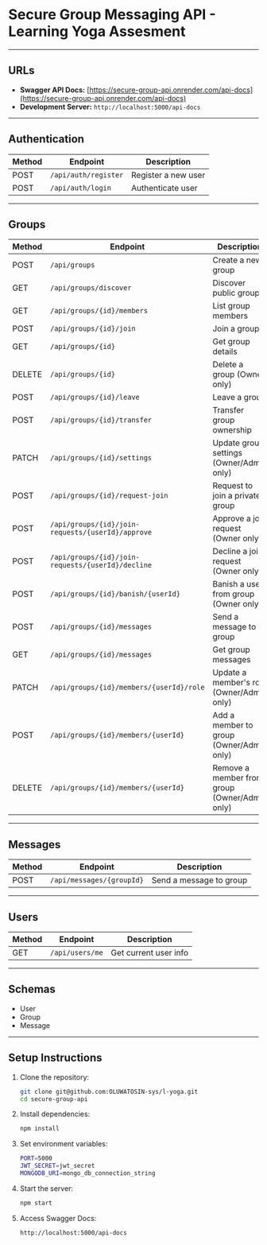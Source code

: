 # Secure Group Messaging API - Learning Yoga Assesment
---

## URLs

- **Swagger API Docs:** [https://secure-group-api.onrender.com/api-docs](https://secure-group-api.onrender.com/api-docs)  
- **Development Server:** `http://localhost:5000/api-docs`

---

## Authentication

| Method | Endpoint             | Description          |
|--------|----------------------|----------------------|
| POST   | `/api/auth/register` | Register a new user  |
| POST   | `/api/auth/login`    | Authenticate user    |

---

## Groups

| Method | Endpoint                                    | Description                          |
|--------|---------------------------------------------|------------------------------------|
| POST   | `/api/groups`                               | Create a new group                  |
| GET    | `/api/groups/discover`                      | Discover public groups              |
| GET    | `/api/groups/{id}/members`                  | List group members                  |
| POST   | `/api/groups/{id}/join`                     | Join a group                       |
| GET    | `/api/groups/{id}`                          | Get group details                   |
| DELETE | `/api/groups/{id}`                          | Delete a group (Owner only)         |
| POST   | `/api/groups/{id}/leave`                    | Leave a group                      |
| POST   | `/api/groups/{id}/transfer`                 | Transfer group ownership            |
| PATCH  | `/api/groups/{id}/settings`                 | Update group settings (Owner/Admin only) |
| POST   | `/api/groups/{id}/request-join`             | Request to join a private group     |
| POST   | `/api/groups/{id}/join-requests/{userId}/approve` | Approve a join request (Owner only)  |
| POST   | `/api/groups/{id}/join-requests/{userId}/decline` | Decline a join request (Owner only)  |
| POST   | `/api/groups/{id}/banish/{userId}`          | Banish a user from group (Owner only)|
| POST   | `/api/groups/{id}/messages`                  | Send a message to group             |
| GET    | `/api/groups/{id}/messages`                  | Get group messages                  |
| PATCH  | `/api/groups/{id}/members/{userId}/role`    | Update a member's role (Owner/Admin only) |
| POST   | `/api/groups/{id}/members/{userId}`          | Add a member to group (Owner/Admin only)  |
| DELETE | `/api/groups/{id}/members/{userId}`          | Remove a member from group (Owner/Admin only) |

---

## Messages

| Method | Endpoint                 | Description            |
|--------|--------------------------|------------------------|
| POST   | `/api/messages/{groupId}`| Send a message to group|

---

## Users

| Method | Endpoint         | Description           |
|--------|------------------|-----------------------|
| GET    | `/api/users/me`  | Get current user info |

---

## Schemas

- User  
- Group  
- Message

---

## Setup Instructions

1. Clone the repository:

   ```bash
   git clone git@github.com:OLUWATOSIN-sys/l-yoga.git
   cd secure-group-api

2. Install dependencies:
   
   ```bash
   npm install

3. Set environment variables:

   ```bash
   PORT=5000
   JWT_SECRET=jwt_secret
   MONGODB_URI=mongo_db_connection_string


4. Start the server:

   ```bash
   npm start

5. Access Swagger Docs:
   ```bash
   http://localhost:5000/api-docs
   
